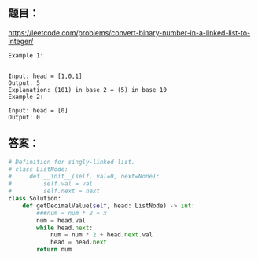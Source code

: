 ## 题目：

https://leetcode.com/problems/convert-binary-number-in-a-linked-list-to-integer/

```
Example 1:


Input: head = [1,0,1]
Output: 5
Explanation: (101) in base 2 = (5) in base 10
Example 2:

Input: head = [0]
Output: 0
```

## 答案：
```python
# Definition for singly-linked list.
# class ListNode:
#     def __init__(self, val=0, next=None):
#         self.val = val
#         self.next = next
class Solution:
    def getDecimalValue(self, head: ListNode) -> int:
        ###num = num * 2 + x
        num = head.val
        while head.next:
            num = num * 2 + head.next.val
            head = head.next
        return num
        

```
